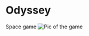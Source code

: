 # Odyssey
Space game
![Pic of the game](https://github.com/StarLisik/Odyssey/blob/main/1.jpg?raw=true)
